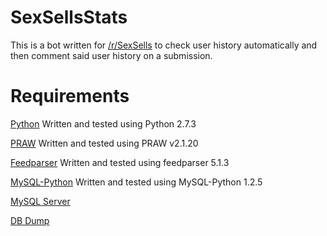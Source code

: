 # SexSellsStats

This is a bot written for [/r/SexSells](http://reddit.com/r/SexSells) to check user history automatically and then comment said user history on a submission.

# Requirements
[Python](http://python.org) Written and tested using Python 2.7.3

[PRAW](https://praw.readthedocs.org/en/) Written and tested using PRAW v2.1.20

[Feedparser](https://pypi.python.org/pypi/feedparser) Written and tested using feedparser 5.1.3

[MySQL-Python](https://pypi.python.org/pypi/MySQL-python/) Written and tested using MySQL-Python 1.2.5

[MySQL Server](http://www.mysql.com/)



[DB Dump](https://github.com/redditbot/SexSellsStats/blob/master/db.sql)
